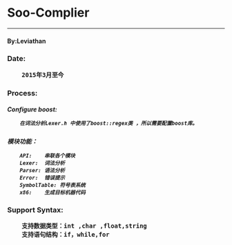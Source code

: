 #  Soo-Complier


---
<h4>By:Leviathan
<h3>Date:

        2015年3月至今

<h3>Process:

<h5>Configure boost:

        在词法分析Lexer.h 中使用了boost::regex类 ，所以需要配置boost库。
<h5>模块功能：

        API:    串联各个模块
        Lexer:  词法分析
        Parser: 语法分析
        Error:  错误提示
        SymbolTable: 符号表系统
        x86:    生成目标机器代码
        
<h3>Support Syntax:

        支持数据类型：int ,char ,float,string
        支持语句结构：if，while,for
